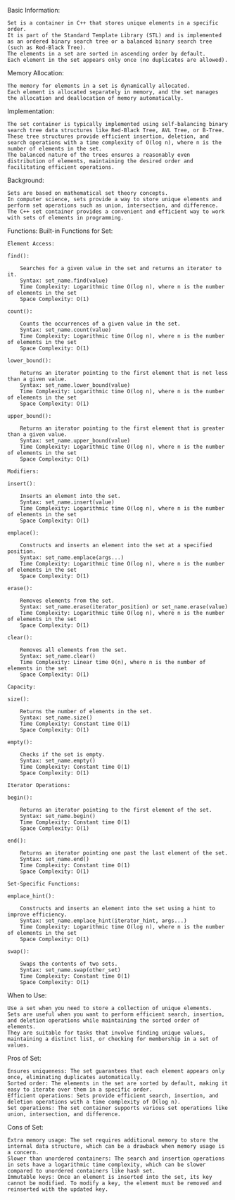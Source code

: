 Basic Information:

    Set is a container in C++ that stores unique elements in a specific order.
    It is part of the Standard Template Library (STL) and is implemented as an ordered binary search tree or a balanced binary search tree (such as Red-Black Tree).
    The elements in a set are sorted in ascending order by default.
    Each element in the set appears only once (no duplicates are allowed).

Memory Allocation:

    The memory for elements in a set is dynamically allocated.
    Each element is allocated separately in memory, and the set manages the allocation and deallocation of memory automatically.

Implementation:

    The set container is typically implemented using self-balancing binary search tree data structures like Red-Black Tree, AVL Tree, or B-Tree.
    These tree structures provide efficient insertion, deletion, and search operations with a time complexity of O(log n), where n is the number of elements in the set.
    The balanced nature of the trees ensures a reasonably even distribution of elements, maintaining the desired order and facilitating efficient operations.

Background:

    Sets are based on mathematical set theory concepts.
    In computer science, sets provide a way to store unique elements and perform set operations such as union, intersection, and difference.
    The C++ set container provides a convenient and efficient way to work with sets of elements in programming.
    
Functions:
Built-in Functions for Set:

    Element Access:

    find():

        Searches for a given value in the set and returns an iterator to it.
        Syntax: set_name.find(value)
        Time Complexity: Logarithmic time O(log n), where n is the number of elements in the set
        Space Complexity: O(1)

    count():

        Counts the occurrences of a given value in the set.
        Syntax: set_name.count(value)
        Time Complexity: Logarithmic time O(log n), where n is the number of elements in the set
        Space Complexity: O(1)

    lower_bound():

        Returns an iterator pointing to the first element that is not less than a given value.
        Syntax: set_name.lower_bound(value)
        Time Complexity: Logarithmic time O(log n), where n is the number of elements in the set
        Space Complexity: O(1)

    upper_bound():

        Returns an iterator pointing to the first element that is greater than a given value.
        Syntax: set_name.upper_bound(value)
        Time Complexity: Logarithmic time O(log n), where n is the number of elements in the set
        Space Complexity: O(1)

    Modifiers:

    insert():

        Inserts an element into the set.
        Syntax: set_name.insert(value)
        Time Complexity: Logarithmic time O(log n), where n is the number of elements in the set
        Space Complexity: O(1)

    emplace():

        Constructs and inserts an element into the set at a specified position.
        Syntax: set_name.emplace(args...)
        Time Complexity: Logarithmic time O(log n), where n is the number of elements in the set
        Space Complexity: O(1)

    erase():

        Removes elements from the set.
        Syntax: set_name.erase(iterator_position) or set_name.erase(value)
        Time Complexity: Logarithmic time O(log n), where n is the number of elements in the set
        Space Complexity: O(1)

    clear():

        Removes all elements from the set.
        Syntax: set_name.clear()
        Time Complexity: Linear time O(n), where n is the number of elements in the set
        Space Complexity: O(1)

    Capacity:

    size():

        Returns the number of elements in the set.
        Syntax: set_name.size()
        Time Complexity: Constant time O(1)
        Space Complexity: O(1)

    empty():

        Checks if the set is empty.
        Syntax: set_name.empty()
        Time Complexity: Constant time O(1)
        Space Complexity: O(1)

    Iterator Operations:

    begin():

        Returns an iterator pointing to the first element of the set.
        Syntax: set_name.begin()
        Time Complexity: Constant time O(1)
        Space Complexity: O(1)

    end():

        Returns an iterator pointing one past the last element of the set.
        Syntax: set_name.end()
        Time Complexity: Constant time O(1)
        Space Complexity: O(1)

    Set-Specific Functions:

    emplace_hint():

        Constructs and inserts an element into the set using a hint to improve efficiency.
        Syntax: set_name.emplace_hint(iterator_hint, args...)
        Time Complexity: Logarithmic time O(log n), where n is the number of elements in the set
        Space Complexity: O(1)

    swap():

        Swaps the contents of two sets.
        Syntax: set_name.swap(other_set)
        Time Complexity: Constant time O(1)
        Space Complexity: O(1)

When to Use:

    Use a set when you need to store a collection of unique elements.
    Sets are useful when you want to perform efficient search, insertion, and deletion operations while maintaining the sorted order of elements.
    They are suitable for tasks that involve finding unique values, maintaining a distinct list, or checking for membership in a set of values.

Pros of Set:

    Ensures uniqueness: The set guarantees that each element appears only once, eliminating duplicates automatically.
    Sorted order: The elements in the set are sorted by default, making it easy to iterate over them in a specific order.
    Efficient operations: Sets provide efficient search, insertion, and deletion operations with a time complexity of O(log n).
    Set operations: The set container supports various set operations like union, intersection, and difference.

Cons of Set:

    Extra memory usage: The set requires additional memory to store the internal data structure, which can be a drawback when memory usage is a concern.
    Slower than unordered containers: The search and insertion operations in sets have a logarithmic time complexity, which can be slower compared to unordered containers like hash set.
    Immutable keys: Once an element is inserted into the set, its key cannot be modified. To modify a key, the element must be removed and reinserted with the updated key.